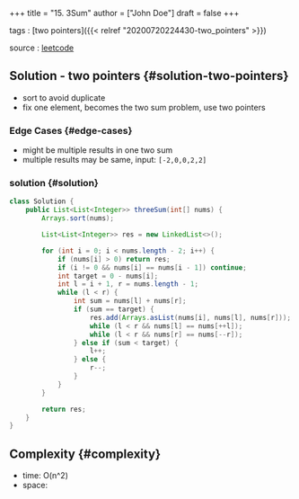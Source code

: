 +++
title = "15. 3Sum"
author = ["John Doe"]
draft = false
+++

tags
: [two pointers]({{< relref "20200720224430-two_pointers" >}})

source
: [leetcode](https://leetcode.com/problems/3sum/)


## Solution - two pointers {#solution-two-pointers}

-   sort to avoid duplicate
-   fix one element, becomes the two sum problem, use two pointers


### Edge Cases {#edge-cases}

-   might be multiple results in one two sum
-   multiple results may be same, input: `[-2,0,0,2,2]`


### solution {#solution}

```java
class Solution {
    public List<List<Integer>> threeSum(int[] nums) {
        Arrays.sort(nums);

        List<List<Integer>> res = new LinkedList<>();

        for (int i = 0; i < nums.length - 2; i++) {
            if (nums[i] > 0) return res;
            if (i != 0 && nums[i] == nums[i - 1]) continue;
            int target = 0 - nums[i];
            int l = i + 1, r = nums.length - 1;
            while (l < r) {
                int sum = nums[l] + nums[r];
                if (sum == target) {
                    res.add(Arrays.asList(nums[i], nums[l], nums[r]));
                    while (l < r && nums[l] == nums[++l]);
                    while (l < r && nums[r] == nums[--r]);
                } else if (sum < target) {
                    l++;
                } else {
                    r--;
                }
            }
        }

        return res;
    }
}
```


## Complexity {#complexity}

-   time: O(n^2)
-   space:
